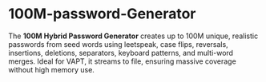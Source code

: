 # 100M-password-Generator
The **100M Hybrid Password Generator** creates up to 100M unique, realistic passwords from seed words using leetspeak, case flips, reversals, insertions, deletions, separators, keyboard patterns, and multi-word merges. Ideal for VAPT, it streams to file, ensuring massive coverage without high memory use.
